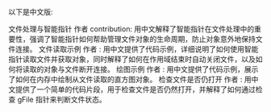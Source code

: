 以下是中文版:

文件处理与智能指针
作者 contribution: 用中文解释了智能指针在文件处理中的重要性，强调了智能指针如何帮助管理文件对象的生命周期，防止对象意外地保持文件连接。
文件读取示例
作者 : 用中文提供了代码示例，详细说明了如何使用智能指针读取文件并获取对象，同时解释了如何在作用域结束时自动关闭文件，以及如何将读取的对象与文件断开连接。
绘图示例
作者 : 用中文提供了代码示例，展示了如何在内存中绘制从文件读取的直方图对象。
检查文件是否仍打开
作者 : 用中文提供了一个简单的代码片段，用于检查文件是否仍然打开，并解释了如何通过检查 gFile 指针来判断文件状态。